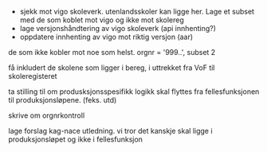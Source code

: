

* sjekk mot vigo skoleverk. utenlandsskoler kan ligge her. Lage et subset med de som koblet mot vigo og ikke mot skolereg
* lage versjonshåndtering av vigo skoleverk (api innhenting?)
* oppdatere innhenting av vigo mot riktig versjon (aar)

de som ikke kobler mot noe som helst. orgnr = '999..', subset 2

få inkludert de skolene som ligger i bereg, i uttrekket fra VoF til skoleregisteret

ta stilling til om produsksjonsspesifikk logikk skal flyttes fra fellesfunksjonen til produksjonsløpene. (feks. utd)

skrive om orgnrkontroll

lage forslag kag-nace utledning. vi tror det kanskje skal ligge i produksjonsløpet og ikke i fellesfunksjon
